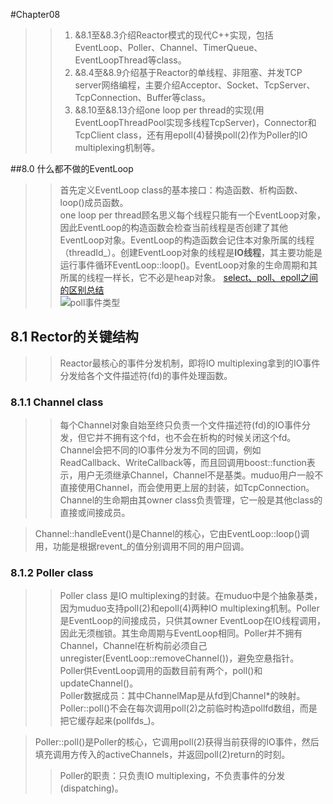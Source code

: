 #Chapter08

>> 1. &8.1至&8.3介绍Reactor模式的现代C++实现，包括EventLoop、Poller、Channel、TimerQueue、EventLoopThread等class。   
>> 2. &8.4至&8.9介绍基于Reactor的单线程、非阻塞、并发TCP server网络编程，主要介绍Acceptor、Socket、TcpServer、TcpConnection、Buffer等class。  
>> 3. &8.10至&8.13介绍one loop per thread的实现(用EventLoopThreadPool实现多线程TcpServer)，Connector和TcpClient class，还有用epoll(4)替换poll(2)作为Poller的IO multiplexing机制等。

##8.0 什么都不做的EventLoop
>> 首先定义EventLoop class的基本接口：构造函数、析构函数、loop()成员函数。  
>> one loop per thread顾名思义每个线程只能有一个EventLoop对象，因此EventLoop的构造函数会检查当前线程是否创建了其他EventLoop对象。EventLoop的构造函数会记住本对象所属的线程（threadId_）。创建EventLoop对象的线程是**IO线程**，其主要功能是运行事件循环EventLoop::loop()。EventLoop对象的生命周期和其所属的线程一样长，它不必是heap对象。
[select、poll、epoll之间的区别总结](https://www.cnblogs.com/Anker/p/3265058.html)   
![poll事件类型](https://github.com/834810071/muduo_study/blob/master/book_study/poll%E4%BA%8B%E4%BB%B6%E7%B1%BB%E5%9E%8B "poll事件类型")

## 8.1 Rector的关键结构
>>Reactor最核心的事件分发机制，即将IO multiplexing拿到的IO事件分发给各个文件描述符(fd)的事件处理函数。  
### 8.1.1 Channel class
>> 每个Channel对象自始至终只负责一个文件描述符(fd)的IO事件分发，但它并不拥有这个fd，也不会在析构的时候关闭这个fd。Channel会把不同的IO事件分发为不同的回调，例如ReadCallback、WriteCallback等，而且回调用boost::function表示，用户无须继承Channel，Channel不是基类。muduo用户一般不直接使用Channel，而会使用更上层的封装，如TcpConnection。Channel的生命期由其owner class负责管理，它一般是其他class的直接或间接成员。   
  
> Channel::handleEvent()是Channel的核心，它由EventLoop::loop()调用，功能是根据revent_的值分别调用不同的用户回调。

### 8.1.2 Poller class
>> Poller class 是IO multiplexing的封装。在muduo中是个抽象基类，因为muduo支持poll(2)和epoll(4)两种IO multiplexing机制。Poller是EventLoop的间接成员，只供其owner EventLoop在IO线程调用，因此无须枷锁。其生命周期与EventLoop相同。Poller并不拥有Channel，Channel在析构前必须自己unregister(EventLoop::removeChannel())，避免空悬指针。   
>> Poller供EventLoop调用的函数目前有两个，poll()和updateChannel()。   
>> Poller数据成员：其中ChannelMap是从fd到Channel*的映射。Poller::poll()不会在每次调用poll(2)之前临时构造pollfd数组，而是把它缓存起来(pollfds_)。       

> Poller::poll()是Poller的核心，它调用poll(2)获得当前获得的IO事件，然后填充调用方传入的activeChannels，并返回poll(2)return的时刻。  
>> Poller的职责：只负责IO multiplexing，不负责事件的分发(dispatching)。
